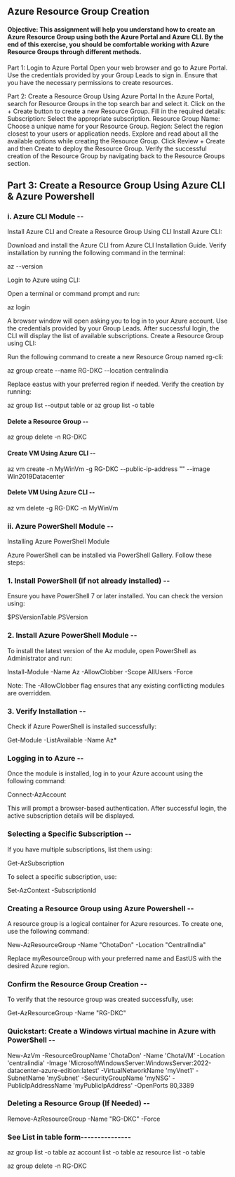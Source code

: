 ## Azure Resource Group Creation

#### Objective: This assignment will help you understand how to create an Azure Resource Group using both the Azure Portal and Azure CLI. By the end of this exercise, you should be comfortable working with Azure Resource Groups through different methods.

Part 1: Login to Azure Portal
Open your web browser and go to Azure Portal.
Use the credentials provided by your Group Leads to sign in.
Ensure that you have the necessary permissions to create resources.

Part 2: Create a Resource Group Using Azure Portal
In the Azure Portal, search for Resource Groups in the top search bar and select it.
Click on the + Create button to create a new Resource Group.
Fill in the required details:
Subscription: Select the appropriate subscription.
Resource Group Name: Choose a unique name for your Resource Group.
Region: Select the region closest to your users or application needs.
Explore and read about all the available options while creating the Resource Group.
Click Review + Create and then Create to deploy the Resource Group.
Verify the successful creation of the Resource Group by navigating back to the Resource Groups section.

## Part 3: Create a Resource Group Using Azure CLI & Azure Powershell

### i. Azure CLI Module --
Install Azure CLI and Create a Resource Group Using CLI
Install Azure CLI:

Download and install the Azure CLI from Azure CLI Installation Guide.
Verify installation by running the following command in the terminal:

az --version

Login to Azure using CLI:

Open a terminal or command prompt and run:

az login

A browser window will open asking you to log in to your Azure account. Use the credentials provided by your Group Leads.
After successful login, the CLI will display the list of available subscriptions.
Create a Resource Group using CLI:

Run the following command to create a new Resource Group named rg-cli:

az group create --name RG-DKC --location centralindia

Replace eastus with your preferred region if needed.
Verify the creation by running:

az group list --output table   or    az group list -o table

#### Delete a Resource Group --

az group delete -n RG-DKC

#### Create VM Using Azure CLI --

az vm create -n MyWinVm -g RG-DKC --public-ip-address "" --image Win2019Datacenter

#### Delete VM Using Azure CLI --

az vm delete -g RG-DKC -n MyWinVm


### ii. Azure PowerShell Module --

Installing Azure PowerShell Module

Azure PowerShell can be installed via PowerShell Gallery. Follow these steps:

### 1. Install PowerShell (if not already installed) --

Ensure you have PowerShell 7 or later installed. You can check the version using:

$PSVersionTable.PSVersion

### 2. Install Azure PowerShell Module --

To install the latest version of the Az module, open PowerShell as Administrator and run:

Install-Module -Name Az -AllowClobber -Scope AllUsers -Force

Note: The -AllowClobber flag ensures that any existing conflicting modules are overridden.

### 3. Verify Installation --

Check if Azure PowerShell is installed successfully:

Get-Module -ListAvailable -Name Az*

### Logging in to Azure --

Once the module is installed, log in to your Azure account using the following command:

Connect-AzAccount

This will prompt a browser-based authentication. After successful login, the active subscription details will be displayed.

### Selecting a Specific Subscription --

If you have multiple subscriptions, list them using:

Get-AzSubscription

To select a specific subscription, use:

Set-AzContext -SubscriptionId <your-subscription-id>

### Creating a Resource Group using Azure Powershell --
A resource group is a logical container for Azure resources. To create one, use the following command:

New-AzResourceGroup -Name "ChotaDon" -Location "CentralIndia"

Replace myResourceGroup with your preferred name and EastUS with the desired Azure region.

### Confirm the Resource Group Creation --

To verify that the resource group was created successfully, use:

Get-AzResourceGroup -Name "RG-DKC"

### Quickstart: Create a Windows virtual machine in Azure with PowerShell --

New-AzVm -ResourceGroupName 'ChotaDon' -Name 'ChotaVM' -Location 'centralindia' -Image 'MicrosoftWindowsServer:WindowsServer:2022-datacenter-azure-edition:latest' -VirtualNetworkName 'myVnet1' -SubnetName 'mySubnet' -SecurityGroupName 'myNSG' -PublicIpAddressName 'myPublicIpAddress' -OpenPorts 80,3389

### Deleting a Resource Group (If Needed) --

Remove-AzResourceGroup -Name "RG-DKC" -Force

### See List in table form---------------
az group list -o table
az account list -o table
az resource list -o table


az group delete -n RG-DKC














